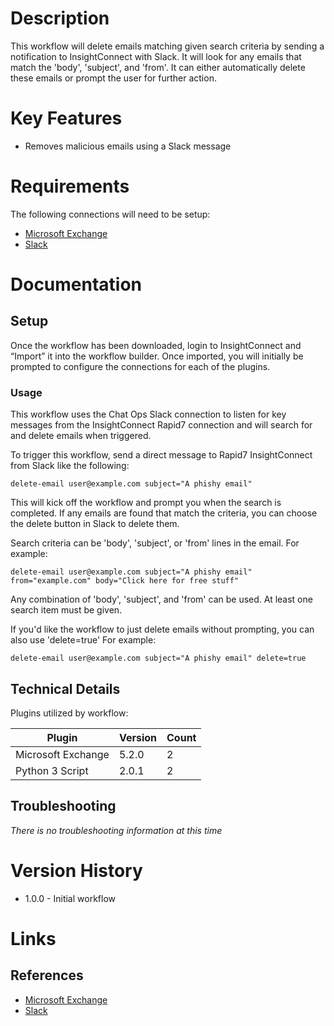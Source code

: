 # Description

This workflow will delete emails matching given search criteria by sending a notification to InsightConnect with Slack. It will look for any emails that match the 'body', 'subject', and 'from'. It can either automatically delete these emails or prompt the user for further action.

# Key Features

* Removes malicious emails using a Slack message

# Requirements

The following connections will need to be setup: 

* [Microsoft Exchange](https://insightconnect.help.rapid7.com/docs/microsoft-exchange)
* [Slack](https://insightconnect.help.rapid7.com/docs/configure-slack-for-chatops)

# Documentation

## Setup

Once the workflow has been downloaded, login to InsightConnect and “Import” it into the workflow builder. Once imported, you will initially be prompted to configure the connections for each of the plugins.

### Usage

This workflow uses the Chat Ops Slack connection to listen for key messages from the InsightConnect Rapid7 connection and will search for and delete emails when triggered.

To trigger this workflow, send a direct message to Rapid7 InsightConnect from Slack like the following:

`delete-email user@example.com subject="A phishy email"`

This will kick off the workflow and prompt you when the search is completed. If any emails are found that match the criteria, you can choose the delete button in Slack to delete them.

Search criteria can be 'body', 'subject', or 'from' lines in the email. For example:

`delete-email user@example.com subject="A phishy email" from="example.com" body="Click here for free stuff" `

Any combination of 'body', 'subject', and 'from' can be used. At least one search item must be given.

If you'd like the workflow to just delete emails without prompting, you can also use 'delete=true' For example:

`delete-email user@example.com subject="A phishy email" delete=true`

## Technical Details

Plugins utilized by workflow:

|Plugin|Version|Count|
|----|----|--------|
|Microsoft Exchange|5.2.0|2|
|Python 3 Script|2.0.1|2|

## Troubleshooting

_There is no troubleshooting information at this time_

# Version History

* 1.0.0 - Initial workflow

# Links

## References

* [Microsoft Exchange](https://products.office.com/en-us/exchange/email)
* [Slack](https://slack.com/)
